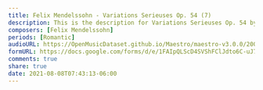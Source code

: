 ```yaml
---
title: Felix Mendelssohn - Variations Serieuses Op. 54 (7)
description: This is the description for Variations Serieuses Op. 54 by Felix Mendelssohn
composers: [Felix Mendelssohn]
periods: [Romantic]
audioURL: https://OpenMusicDataset.github.io/Maestro/maestro-v3.0.0/2008/MIDI-Unprocessed_10_R3_2008_01-05_ORIG_MID--AUDIO_10_R3_2008_wav--1.midi
formURL: https://docs.google.com/forms/d/e/1FAIpQLScD4SVShFClJdto6C-uJ7OObcNu9UIphdFkccCUlM7baa43GA/viewform
comments: true
share: true
date: 2021-08-08T07:43:13-06:00
---
```

